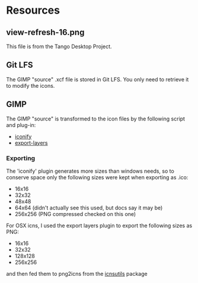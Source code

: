 
# Resources

## view-refresh-16.png

This file is from the Tango Desktop Project.

## Git LFS

The GIMP "source" .xcf file is stored in Git LFS.  You only need to retrieve it
to modify the icons.

## GIMP

The GIMP "source" is transformed to the icon files by the following script and plug-in:
* [iconify](https://gist.github.com/YeldhamDev/45d4677fd4849b920c5855653ecce3e9)
* [export-layers](https://github.com/khalim19/gimp-plugin-export-layers)

### Exporting

The 'iconify' plugin generates more sizes than windows needs, so to conserve
space only the following sizes were kept when exporting as .ico:
* 16x16
* 32x32
* 48x48
* 64x64 (didn't actually see this used, but docs say it may be)
* 256x256 (PNG compressed checked on this one)

For OSX icns, I used the export layers plugin to export the following sizes as
PNG:
* 16x16
* 32x32
* 128x128
* 256x256

and then fed them to png2icns from the
[icnsutils](https://packages.debian.org/stable/icnsutils) package
